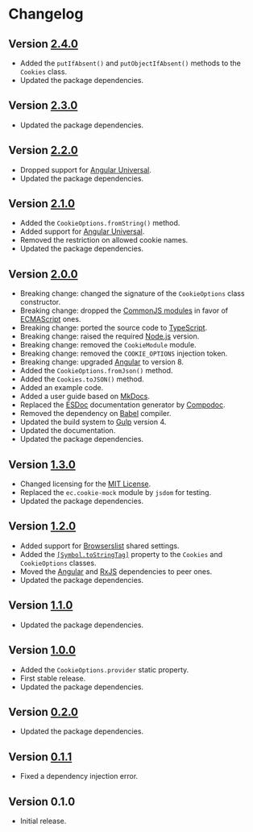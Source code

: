 # Changelog

## Version [2.4.0](https://github.com/cedx/ngx-cookies.js/compare/v2.3.0...v2.4.0)
- Added the `putIfAbsent()` and `putObjectIfAbsent()` methods to the `Cookies` class.
- Updated the package dependencies.

## Version [2.3.0](https://github.com/cedx/ngx-cookies.js/compare/v2.2.0...v2.3.0)
- Updated the package dependencies.

## Version [2.2.0](https://github.com/cedx/ngx-cookies.js/compare/v2.1.0...v2.2.0)
- Dropped support for [Angular Universal](https://angular.io/guide/universal).
- Updated the package dependencies.

## Version [2.1.0](https://github.com/cedx/ngx-cookies.js/compare/v2.0.0...v2.1.0)
- Added the `CookieOptions.fromString()` method.
- Added support for [Angular Universal](https://angular.io/guide/universal).
- Removed the restriction on allowed cookie names.
- Updated the package dependencies.

## Version [2.0.0](https://github.com/cedx/ngx-cookies.js/compare/v1.3.0...v2.0.0)
- Breaking change: changed the signature of the `CookieOptions` class constructor.
- Breaking change: dropped the [CommonJS modules](https://nodejs.org/api/modules.html) in favor of [ECMAScript](https://nodejs.org/api/esm.html) ones.
- Breaking change: ported the source code to [TypeScript](https://www.typescriptlang.org).
- Breaking change: raised the required [Node.js](https://nodejs.org) version.
- Breaking change: removed the `CookieModule` module.
- Breaking change: removed the `COOKIE_OPTIONS` injection token.
- Breaking change: upgraded [Angular](https://angular.io) to version 8.
- Added the `CookieOptions.fromJson()` method.
- Added the `Cookies.toJSON()` method.
- Added an example code.
- Added a user guide based on [MkDocs](http://www.mkdocs.org).
- Replaced the [ESDoc](https://esdoc.org) documentation generator by [Compodoc](https://compodoc.app).
- Removed the dependency on [Babel](https://babeljs.io) compiler.
- Updated the build system to [Gulp](https://gulpjs.com) version 4.
- Updated the documentation.
- Updated the package dependencies.

## Version [1.3.0](https://github.com/cedx/ngx-cookies.js/compare/v1.2.0...v1.3.0)
- Changed licensing for the [MIT License](https://opensource.org/licenses/MIT).
- Replaced the `ec.cookie-mock` module by `jsdom` for testing.
- Updated the package dependencies.

## Version [1.2.0](https://github.com/cedx/ngx-cookies.js/compare/v1.1.0...v1.2.0)
- Added support for [Browserslist](http://browserl.ist) shared settings.
- Added the [`[Symbol.toStringTag]`](https://developer.mozilla.org/en-US/docs/Web/JavaScript/Reference/Global_Objects/Symbol/toStringTag) property to the `Cookies` and `CookieOptions` classes.
- Moved the [Angular](https://angular.io) and [RxJS](http://reactivex.io/rxjs) dependencies to peer ones.
- Updated the package dependencies.

## Version [1.1.0](https://github.com/cedx/ngx-cookies.js/compare/v1.0.0...v1.1.0)
- Updated the package dependencies.

## Version [1.0.0](https://github.com/cedx/ngx-cookies.js/compare/v0.2.0...v1.0.0)
- Added the `CookieOptions.provider` static property.
- First stable release.
- Updated the package dependencies.

## Version [0.2.0](https://github.com/cedx/ngx-cookies.js/compare/v0.1.1...v0.2.0)
- Updated the package dependencies.

## Version [0.1.1](https://github.com/cedx/ngx-cookies.js/compare/v0.1.0...v0.1.1)
- Fixed a dependency injection error.

## Version 0.1.0
- Initial release.
